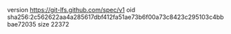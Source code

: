 version https://git-lfs.github.com/spec/v1
oid sha256:2c562622aa4a285617dbf412fa51ae73b6f00a73c8423c295103c4bbbae72035
size 22372
